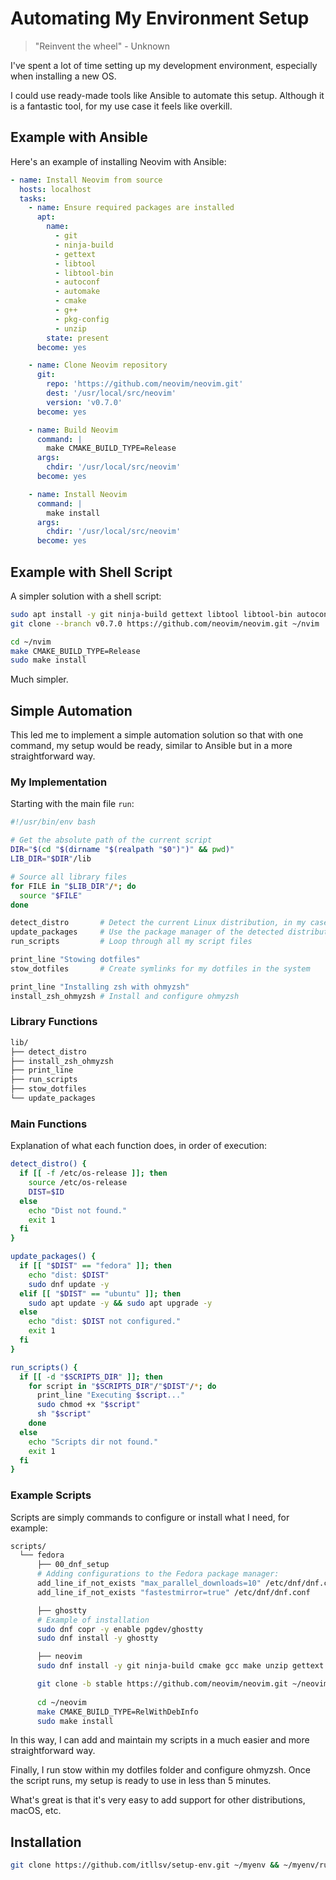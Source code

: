 # Automating My Environment Setup

> "Reinvent the wheel" - Unknown

I've spent a lot of time setting up my development environment, especially when installing a new OS.

I could use ready-made tools like Ansible to automate this setup. Although it is a fantastic tool, for my use case it feels like overkill.

## Example with Ansible

Here's an example of installing Neovim with Ansible:
```yaml
- name: Install Neovim from source
  hosts: localhost
  tasks:
    - name: Ensure required packages are installed
      apt:
        name: 
          - git
          - ninja-build
          - gettext
          - libtool
          - libtool-bin
          - autoconf
          - automake
          - cmake
          - g++
          - pkg-config
          - unzip
        state: present
      become: yes

    - name: Clone Neovim repository
      git:
        repo: 'https://github.com/neovim/neovim.git'
        dest: '/usr/local/src/neovim'
        version: 'v0.7.0' 
      become: yes

    - name: Build Neovim
      command: |
        make CMAKE_BUILD_TYPE=Release
      args:
        chdir: '/usr/local/src/neovim'
      become: yes

    - name: Install Neovim
      command: |
        make install
      args:
        chdir: '/usr/local/src/neovim'
      become: yes
```

## Example with Shell Script

A simpler solution with a shell script:
```bash
sudo apt install -y git ninja-build gettext libtool libtool-bin autoconf automake cmake g++ pkg-config unzip
git clone --branch v0.7.0 https://github.com/neovim/neovim.git ~/nvim

cd ~/nvim
make CMAKE_BUILD_TYPE=Release
sudo make install
```

Much simpler.

## Simple Automation

This led me to implement a simple automation solution so that with one command, my setup would be ready, similar to Ansible but in a more straightforward way.

### My Implementation

Starting with the main file `run`:
```bash
#!/usr/bin/env bash

# Get the absolute path of the current script
DIR="$(cd "$(dirname "$(realpath "$0")")" && pwd)"
LIB_DIR="$DIR"/lib

# Source all library files
for FILE in "$LIB_DIR"/*; do
  source "$FILE"
done

detect_distro       # Detect the current Linux distribution, in my case, I handle only Ubuntu and Fedora
update_packages     # Use the package manager of the detected distribution
run_scripts         # Loop through all my script files

print_line "Stowing dotfiles"
stow_dotfiles       # Create symlinks for my dotfiles in the system 

print_line "Installing zsh with ohmyzsh"
install_zsh_ohmyzsh # Install and configure ohmyzsh
```

### Library Functions

```bash
lib/
├── detect_distro
├── install_zsh_ohmyzsh
├── print_line
├── run_scripts
├── stow_dotfiles
└── update_packages
```

### Main Functions

Explanation of what each function does, in order of execution:
```bash
detect_distro() {
  if [[ -f /etc/os-release ]]; then
    source /etc/os-release
    DIST=$ID
  else
    echo "Dist not found."
    exit 1
  fi
}
```
```bash
update_packages() {
  if [[ "$DIST" == "fedora" ]]; then
    echo "dist: $DIST"
    sudo dnf update -y
  elif [[ "$DIST" == "ubuntu" ]]; then
    sudo apt update -y && sudo apt upgrade -y
  else
    echo "dist: $DIST not configured."
    exit 1
  fi
}
```
```bash
run_scripts() {
  if [[ -d "$SCRIPTS_DIR" ]]; then
    for script in "$SCRIPTS_DIR"/"$DIST"/*; do
      print_line "Executing $script..."
      sudo chmod +x "$script"
      sh "$script"
    done
  else
    echo "Scripts dir not found."
    exit 1
  fi
}
```

### Example Scripts

Scripts are simply commands to configure or install what I need, for example:
```bash
scripts/
  └── fedora
      ├── 00_dnf_setup
      # Adding configurations to the Fedora package manager:
      add_line_if_not_exists "max_parallel_downloads=10" /etc/dnf/dnf.conf
      add_line_if_not_exists "fastestmirror=true" /etc/dnf/dnf.conf

      ├── ghostty
      # Example of installation
      sudo dnf copr -y enable pgdev/ghostty
      sudo dnf install -y ghostty

      ├── neovim
      sudo dnf install -y git ninja-build cmake gcc make unzip gettext curl glibc-gconv-extra

      git clone -b stable https://github.com/neovim/neovim.git ~/neovim
      
      cd ~/neovim
      make CMAKE_BUILD_TYPE=RelWithDebInfo
      sudo make install
```

In this way, I can add and maintain my scripts in a much easier and more straightforward way.

Finally, I run stow within my dotfiles folder and configure ohmyzsh. Once the script runs, my setup is ready to use in less than 5 minutes.

What's great is that it's very easy to add support for other distributions, macOS, etc.

## Installation
```bash
git clone https://github.com/itllsv/setup-env.git ~/myenv && ~/myenv/run
```
